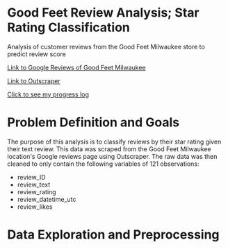 # Good Feet Review Analysis; Star Rating Classification
 Analysis of customer reviews from the Good Feet Milwaukee store to predict review score

[Link to Google Reviews of Good Feet Milwaukee](https://www.google.com/search?q=good+feet+milwaukee&rlz=1C1ONGR_enUS943US943&oq=good+feet+milwaukee&aqs=chrome..69i57j46i175i199i512j0i22i30l3j0i390.10964j0j4&sourceid=chrome&ie=UTF-8#lrd=0x88050f83400a8a39:0x37af811d2176cae,1,,,)

[Link to Outscraper](https://outscraper.com/)

[Click to see my progress log](https://github.com/carissa406/Good-Feet-Review-Analysis/blob/main/log)

# Problem Definition and Goals
The purpose of this analysis is to classify reviews by their star rating given their text review. This data was scraped from the Good Feet Milwaukee location's Google reviews page using Outscraper. The raw data was then cleaned to only contain the following variables of 121 observations:
- review_ID
- review_text
- review_rating
- review_datetime_utc
- review_likes

# Data Exploration and Preprocessing
